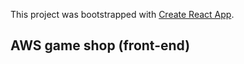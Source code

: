 This project was bootstrapped with [Create React App](https://github.com/facebook/create-react-app).

## AWS game shop (front-end)
